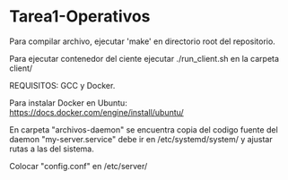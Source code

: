 # Tarea1-Operativos
Para compilar archivo, ejecutar 'make' en directorio root del repositorio.

Para ejecutar contenedor del ciente ejecutar ./run_client.sh en la carpeta client/

REQUISITOS: GCC y Docker.

Para instalar Docker en Ubuntu:
https://docs.docker.com/engine/install/ubuntu/

En carpeta "archivos-daemon" se encuentra copia del codigo fuente del daemon "my-server.service" debe ir en /etc/systemd/system/ y ajustar rutas a las del sistema.

Colocar "config.conf" en /etc/server/

